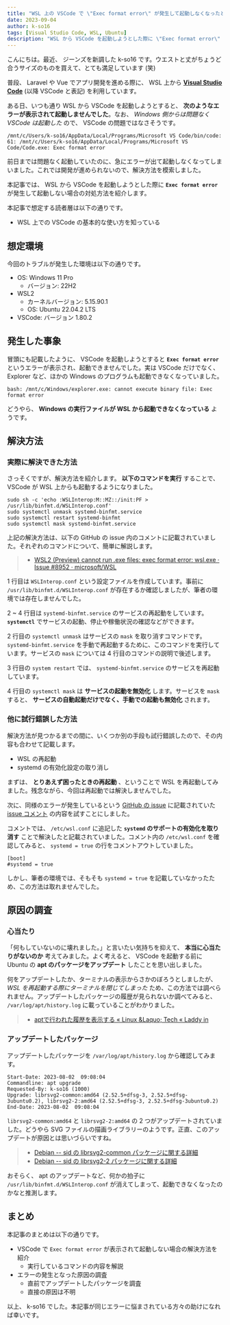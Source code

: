 ```yaml
---
title: "WSL 上の VSCode で \"Exec format error\" が発生して起動しなくなったときの対処方法"
date: 2023-09-04
author: k-so16
tags: [Visual Studio Code, WSL, Ubuntu]
description: "WSL から VSCode を起動しようとした際に \"Exec format error\" が発生して起動しなくなった場合の対処方法を紹介します。"
---
```


こんにちは。最近、 ジーンズを新調した k-so16 です。ウエストと丈がちょうど合うサイズのものを買えて、とても満足しています (笑)

普段、 Laravel や Vue でアプリ開発を進める際に、 WSL 上から **[Visual Studio Code](https://code.visualstudio.com/)** (以降 VSCode と表記) を利用しています。

ある日、いつも通り WSL から VSCode を起動しようとすると、 **次のようなエラーが表示されて起動しませんでした**。なお、 *Windows 側からは問題なく VSCode は起動した* ので、 VSCode の問題ではなさそうです。

```:title=VSCode&nbsp;を起動しようとして表示されたエラー
/mnt/c/Users/k-so16/AppData/Local/Programs/Microsoft VS Code/bin/code: 61: /mnt/c/Users/k-so16/AppData/Local/Programs/Microsoft VS Code/Code.exe: Exec format error
```

前日までは問題なく起動していたのに、急にエラーが出て起動しなくなってしまいました。これでは開発が進められないので、解決方法を模索しました。

本記事では、 WSL から VSCode を起動しようとした際に **`Exec format error`** が発生して起動しない場合の対処方法を紹介します。

本記事で想定する読者層は以下の通りです。

- WSL 上での VSCode の基本的な使い方を知っている

## 想定環境

今回のトラブルが発生した環境は以下の通りです。

- OS: Windows 11 Pro
    - バージョン: 22H2
- WSL2
    - カーネルバージョン: 5.15.90.1
    - OS: Ubuntu 22.04.2 LTS
- VSCode: バージョン 1.80.2

## 発生した事象

冒頭にも記載したように、 VSCode を起動しようとすると **`Exec format error`** というエラーが表示され、起動できませんでした。実は VSCode だけでなく、 Explorer など、ほかの Windows のプログラムも起動できなくなっていました。

```:title=bash&nbsp;のスクリプトから&nbsp;Explorer&nbsp;を起動しようとして表示されたエラー
bash: /mnt/c/Windows/explorer.exe: cannot execute binary file: Exec format error
```

どうやら、 **Windows の実行ファイルが WSL から起動できなくなっている** ようです。

## 解決方法

### 実際に解決できた方法

さっそくですが、解決方法を紹介します。 **以下のコマンドを実行** することで、 VSCode が WSL 上からも起動するようになりました。

```bash{numberLines:1}:title=解決方法のコマンド
sudo sh -c 'echo :WSLInterop:M::MZ::/init:PF > /usr/lib/binfmt.d/WSLInterop.conf'
sudo systemctl unmask systemd-binfmt.service
sudo systemctl restart systemd-binfmt
sudo systemctl mask systemd-binfmt.service
```

上記の解決方法は、以下の GitHub の issue 内のコメントに記載されていました。それぞれのコマンドについて、簡単に解説します。

> - [WSL2 (Preview) cannot run .exe files: exec format error: wsl.exe · Issue #8952 · microsoft/WSL](https://github.com/microsoft/WSL/issues/8952#issuecomment-1572193568)

1 行目は `WSLInterop.conf` という設定ファイルを作成しています。事前に `/usr/lib/binfmt.d/WSLInterop.conf` が存在するか確認しましたが、筆者の環境では存在しませんでした。

2 ~ 4 行目は `systemd-binfmt.service` のサービスの再起動をしています。 **`systemctl`** でサービスの起動、停止や稼働状況の確認などができます。

2 行目の `systemctl unmask` はサービスの `mask` を取り消すコマンドです。 `systemd-binfmt.service` を手動で再起動するために、このコマンドを実行しています。サービスの `mask` については 4 行目のコマンドの説明で後述します。

3 行目の `system restart` では、 `systemd-binfmt.service` のサービスを再起動しています。

4 行目の `systemctl mask` は **サービスの起動を無効化** します。サービスを `mask` すると、 **サービスの自動起動だけでなく、手動での起動も無効化** されます。

### 他に試行錯誤した方法

解決方法が見つかるまでの間に、いくつか別の手段も試行錯誤したので、その内容も合わせて記載します。

- WSL の再起動
- systemd の有効化設定の取り消し

まずは、 **とりあえず困ったときの再起動** 、ということで WSL を再起動してみました。残念ながら、今回は再起動では解決しませんでした。

次に、同様のエラーが発生しているという [GitHub の issue](https://github.com/microsoft/WSL/issues/8952) に記載されていた [issue コメント](https://github.com/microsoft/WSL/issues/8952#issuecomment-1268366772) の内容を試すことにしました。

コメントでは、 `/etc/wsl.conf` に追記した **`systemd` のサポートの有効化を取り消す** ことで解決したと記載されていました。コメント内の `/etc/wsl.conf` を確認してみると、 `systemd = true` の行をコメントアウトしていました。

```:title=コメントに記載されていた&nbsp;/etc/wsl.conf&nbsp;の一部
[boot]
#systemd = true
```

しかし、筆者の環境では、そもそも `systemd = true` を記載していなかったため、この方法は取れませんでした。

## 原因の調査

### 心当たり

「何もしていないのに壊れました。」と言いたい気持ちを抑えて、 **本当に心当たりがないのか** 考えてみました。よく考えると、 VSCode を起動する前に Ubuntu の **apt のパッケージをアップデート** したことを思い出しました。

何をアップデートしたか、ターミナルの表示からさかのぼろうとしましたが、 *WSL を再起動する際にターミナルを閉じてしまった* ため、この方法では調べられません。アップデートしたパッケージの履歴が見られないか調べてみると、 `/var/log/apt/history.log` に載っていることがわかりました。

> - [aptで行われた履歴を表示する « Linux &Laquo; Tech « Laddy in](https://www.laddy.info/2019/06/29352/)

### アップデートしたパッケージ

アップデートしたパッケージを `/var/log/apt/history.log` から確認してみます。

```:title=/var/log/apt/history.log
Start-Date: 2023-08-02  09:08:04
Commandline: apt upgrade
Requested-By: k-so16 (1000)
Upgrade: librsvg2-common:amd64 (2.52.5+dfsg-3, 2.52.5+dfsg-3ubuntu0.2), librsvg2-2:amd64 (2.52.5+dfsg-3, 2.52.5+dfsg-3ubuntu0.2)
End-Date: 2023-08-02  09:08:04
```

`librsvg2-common:amd64` と `librsvg2-2:amd64` の 2 つがアップデートされていました。どうやら SVG ファイルの描画ライブラリーのようです。正直、このアップデートが原因とは思いづらいですね。

> - [Debian -- sid の librsvg2-common パッケージに関する詳細](https://packages.debian.org/sid/librsvg2-common)
> - [Debian -- sid の librsvg2-2 パッケージに関する詳細](https://packages.debian.org/ja/sid/librsvg2-2)

おそらく、 apt のアップデートなど、何かの拍子に `/usr/lib/binfmt.d/WSLInterop.conf` が消えてしまって、起動できなくなったのかなと推測します。

## まとめ

本記事のまとめは以下の通りです。

- VSCode で `Exec format error` が表示されて起動しない場合の解決方法を紹介
    - 実行しているコマンドの内容を解説
- エラーの発生となった原因の調査
    - 直前でアップデートしたパッケージを調査
    - 直接の原因は不明

以上、 k-so16 でした。本記事が同じエラーに悩まされている方々の助けになれば幸いです。

